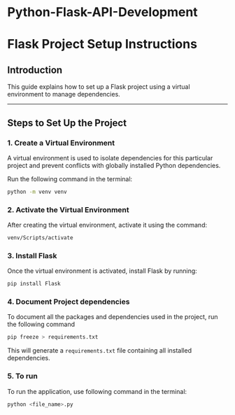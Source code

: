 # Python-Flask-API-Development

# Flask Project Setup Instructions

## Introduction

This guide explains how to set up a Flask project using a virtual environment to manage dependencies. 

---

## Steps to Set Up the Project

### 1. Create a Virtual Environment
A virtual environment is used to isolate dependencies for this particular project and prevent conflicts with globally installed Python dependencies.

Run the following command in the terminal:
```bash
python -m venv venv
```

### 2. Activate the Virtual Environment
After creating the virtual environment, activate it using the command: 
```bash
venv/Scripts/activate
```
### 3. Install Flask
Once the virtual environment is activated, install Flask by running:
```bash
pip install Flask
```
### 4. Document Project dependencies
To document all the packages and dependencies used in the project, run the following command
```bash
pip freeze > requirements.txt
```
This will generate a `requirements.txt` file containing all installed dependencies.

### 5. To run
To run the application, use following command in the terminal: 
```bash
python <file_name>.py 
```


